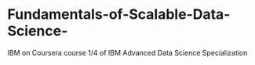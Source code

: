# Fundamentals-of-Scalable-Data-Science-
IBM on Coursera course 1/4 of IBM Advanced Data Science Specialization

